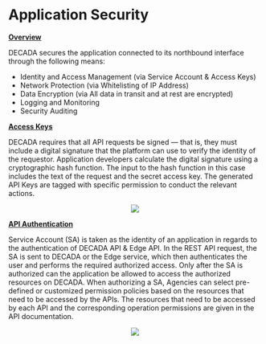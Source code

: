 # Application Security

**<u>Overview</u>**

DECADA secures the application connected to its northbound interface through the following means:
- Identity and Access Management (via Service Account & Access Keys)
- Network Protection (via Whitelisting of IP Address)
- Data Encryption (via All data in transit and at rest are encrypted)
- Logging and Monitoring
- Security Auditing

**<u>Access Keys</u>**

DECADA requires that all API requests be signed — that is, they must include a digital signature that the platform can use to verify the identity of the requestor. Application developers calculate the digital signature using a cryptographic hash function. The input to the hash function in this case includes the text of the request and the secret access key. The generated API Keys are tagged with specific permission to conduct the relevant actions.
<div align=center>
<img src="./images/security/security3.png"/>
</div>

**<u>API Authentication</u>**

Service Account (SA) is taken as the identity of an application in regards to the authentication of DECADA API & Edge API. In the REST API request, the SA is sent to DECADA or the Edge service, which then authenticates the user and performs the required authorized access. Only after the SA is authorized can the application be allowed to access the authorized resources on DECADA.
When authorizing a SA, Agencies can select pre-defined or customized permission policies based on the resources that need to be accessed by the APIs. The resources that need to be accessed by each API and the corresponding operation permissions are given in the API documentation.
<div align=center>
<img src="./images/security/security4.png"/>
</div>